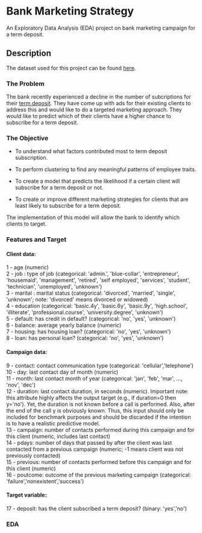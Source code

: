 # Bank Marketing Strategy
An Exploratory Data Analysis (EDA) project on bank marketing campaign for a term deposit.

## Description
The dataset used for this project can be found [here](https://archive.ics.uci.edu/ml/datasets/Bank+Marketing).

### The Problem


The bank recently experienced a decline in the number of subcriptions for their [term deposit](https://www.investopedia.com/terms/t/termdeposit.asp). They have come up with ads for their existing clients to address this and would like to do a targeted marketing approach. They would like to predict which of their clients have a higher chance to subscribe for a term deposit.

### The Objective
- To understand what factors contributed most to term deposit subscription.

- To perform clustering to find any meaningful patterns of employee traits.

- To create a model that predicts the likelihood if a certain client will subscribe for a term deposit or not. 

- To create or improve different marketing strategies for clients that are least likely to subscribe for a term deposit.

The implementation of this model will allow the bank to identify which clients to target.

### Features and Target

#### Client data:
1 - age (numeric) <br>
2 - job : type of job (categorical: 'admin.', 'blue-collar', 'entrepreneur', 'housemaid', 'management', 'retired', 'self employed', 'services', 'student', 'technician', 'unemployed', 'unknown') <br>
3 - marital : marital status (categorical: 'divorced', 'married', 'single', 'unknown'; note: 'divorced' means divorced or widowed) <br>
4 - education (categorical: 'basic.4y', 'basic.6y', 'basic.9y', 'high.school', 'illiterate', 'professional.course', 'university.degree', 'unknown') <br>
5 - default: has credit in default? (categorical: 'no', 'yes', 'unknown') <br>
6 - balance: average yearly balance (numeric) <br>
7 - housing: has housing loan? (categorical: 'no', 'yes', 'unknown') <br>
8 - loan: has personal loan? (categorical: 'no', 'yes', 'unknown') <br>

#### Campaign data:
9 - contact: contact communication type (categorical: 'cellular','telephone') <br>
10 - day: last contact day of month (numeric) <br>
11 - month: last contact month of year (categorical: 'jan', 'feb', 'mar', ..., 'nov', 'dec') <br>
12 - duration: last contact duration, in seconds (numeric). Important note: this attribute highly affects the output target (e.g., if duration=0 then y='no'). Yet, the duration is not known before a call is performed. Also, after the end of the call y is obviously known. Thus, this input should only be included for benchmark purposes and should be discarded if the intention is to have a realistic predictive model. <br>
13 - campaign: number of contacts performed during this campaign and for this client (numeric, includes last contact) <br>
14 - pdays: number of days that passed by after the client was last contacted from a previous campaign (numeric; -1 means client was not previously contacted) <br>
15 - previous: number of contacts performed before this campaign and for this client (numeric) <br>
16 - poutcome: outcome of the previous marketing campaign (categorical: 'failure','nonexistent','success') <br>


#### Target variable:
17 - deposit: has the client subscribed a term deposit? (binary: 'yes','no')

### EDA

